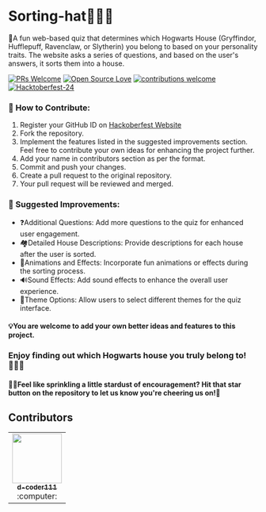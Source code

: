 # Sorting-hat🎩🧙‍♀️
📌A fun web-based quiz that determines which Hogwarts House (Gryffindor, Hufflepuff, Ravenclaw, or Slytherin) you belong to based on your personality traits. The website asks a series of questions, and based on the user's answers, it sorts them into a house.


<div align="left">

[![PRs Welcome](https://img.shields.io/badge/PRs-welcome-brightgreen.svg?style=flat&logo=github)](https://github.com/d-coder111/sorting-hat)
[![Open Source Love](https://img.shields.io/badge/Open%20Source-%F0%9F%A4%8D-Green)](https://github.com/d-coder111/sorting-hat)
[![contributions welcome](https://img.shields.io/static/v1.svg?label=Contributions&message=Welcome&color=0059b3)](https://github.com/d-coder111/sorting-hat)
[![Hacktoberfest-24](https://img.shields.io/static/v1.svg?label=Hacktoberfest-24&message=accepted&color=red)](https://github.com/d-coder111/sorting-hat)

</div>

### 🌟 How to Contribute:

1.  Register your GitHub ID on [Hackoberfest Website](https://hacktoberfest.com/auth/)
2.  Fork the repository.
3.  Implement the features listed in the suggested improvements section. Feel free to contribute your own ideas for enhancing the project further.
4.  Add your name in contributors section as per the format.
5.  Commit and push your changes.
6.  Create a pull request to the original repository.
7.  Your pull request will be reviewed and merged.



### 🎯 Suggested Improvements:
-  ❓Additional Questions: Add more questions to the quiz for enhanced user engagement.
-  🏘Detailed House Descriptions: Provide descriptions for each house after the user is sorted.
-  💖Animations and Effects: Incorporate fun animations or effects during the sorting process.
-  🔊Sound Effects: Add sound effects to enhance the overall user experience.
-  💫Theme Options: Allow users to select different themes for the quiz interface.

#### 💡You are welcome to add your own better ideas and features to this project.

### Enjoy finding out which Hogwarts house you truly belong to!🧙‍♂️✨
#### 💟😊Feel like sprinkling a little stardust of encouragement? Hit that star button on the repository to let us know you're cheering us on!🌟

## Contributors

<!-- ALL-CONTRIBUTORS-LIST:START - Do not remove or modify this section -->
<!-- prettier-ignore-start -->
<!-- markdownlint-disable -->
<table>
<tr>          
<td align="center"><a href="https://github.com/d-coder111"><kbd><img src="https://avatars.githubusercontent.com/u/82580017?v=4" width="100px;" alt=""/></kbd><br /><sub><b>d-coder111  </b></sub></a><br /> :computer:  </td>
</tr>
</table>
